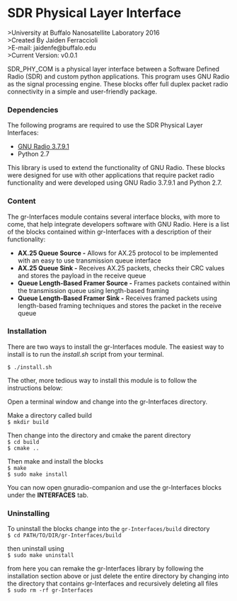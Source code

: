 <h1>SDR Physical Layer Interface</h1>
>University at Buffalo Nanosatellite Laboratory 2016<br>
>Created By Jaiden Ferraccioli<br>
>E-mail: jaidenfe@buffalo.edu<br>
>Current Version:    v0.0.1<br>
<!--
<br>
[![Build Status](https://travis-ci.org/jaidenfe/SDR_PHY_COM.svg?branch=master)](https://travis-ci.org/jaidenfe/SDR_PHY_COM)
-->

SDR_PHY_COM is a physical layer interface between a Software Defined Radio (SDR) and custom python applications. This program uses GNU Radio as the signal processing engine. These blocks offer full duplex packet radio connectivity in a simple and user-friendly package. 

<h3>Dependencies</h3>
The following programs are required to use the SDR Physical Layer Interfaces:
<ul>
  <li> <a href="http://gnuradio.org/redmine/projects/gnuradio/wiki/Download">GNU Radio 3.7.9.1</a><br>
  <li> Python 2.7 <br>
</ul>

This library is used to extend the functionality of GNU Radio. These blocks were designed for use with other applications that require packet radio functionality and were developed using GNU Radio 3.7.9.1 and Python 2.7.

<h3>Content</h3>
The gr-Interfaces module contains several interface blocks, with more to come, that help integrate developers software with GNU Radio. Here is a list of the blocks contained within gr-Interfaces with a description of their functionality:
<ul>
  <li><b>AX.25 Queue Source -</b> Allows for AX.25 protocol to be implemented with an easy to use transmission queue interface</li>
  <li><b>AX.25 Queue Sink -</b> Receives AX.25 packets, checks their CRC values and stores the payload in the receive queue</li>
  <li><b>Queue Length-Based Framer Source -</b> Frames packets contained within the transmission queue using length-based framing</li>
  <li><b>Queue Length-Based Framer Sink -</b> Receives framed packets using length-based framing techniques and stores the packet in the receive queue</li>
</ul>

<h3>Installation</h3>

There are two ways to install the gr-Interfaces module. The easiest way to install is to run the _install.sh_ script from your terminal. 

```$ ./install.sh```

The other, more tedious way to install this module is to follow the instructions below:

Open a terminal window and change into the gr-Interfaces directory.

Make a directory called build
<br>```$ mkdir build```

Then change into the directory and cmake the parent directory
<br>```$ cd build```
<br>```$ cmake ..```

Then make and install the blocks
<br>```$ make```
<br>```$ sudo make install```

You can now open gnuradio-companion and use the gr-Interfaces blocks under the <b>INTERFACES</b> tab.

<h3>Uninstalling</h3>

To uninstall the blocks change into the ```gr-Interfaces/build``` directory
<br>```$ cd PATH/TO/DIR/gr-Interfaces/build```

then uninstall using
<br>```$ sudo make uninstall```

from here you can remake the gr-Interfaces library by following the installation section above or just delete the entire directory by changing into the directory that contains gr-Interfaces and recursively deleting all files
<br>```$ sudo rm -rf gr-Interfaces```

